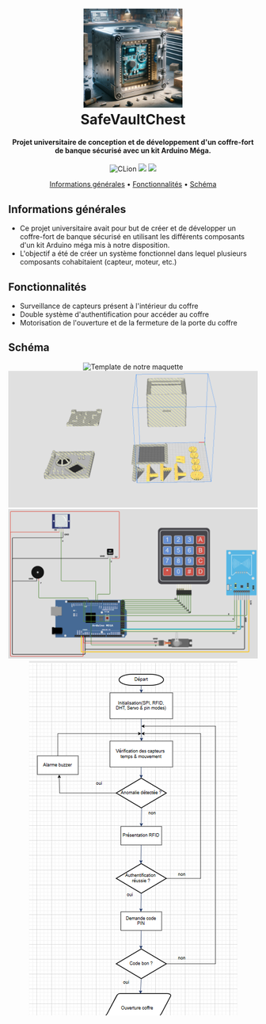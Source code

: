 <h1 align="center">
  <br>
  <img src="https://github.com/LysnakeIT/SafeVaultChest/blob/main/Ressources/Images/SVC_logo.png" alt="SVC" width="200"></a>
  <br>
  SafeVaultChest
  <br>
</h1>

<h4 align="center">Projet universitaire de conception et de développement d'un coffre-fort de banque sécurisé avec un kit Arduino Méga.</h4>

<p align="center">
    <img src="https://img.shields.io/badge/CLion-000000?style=for-the-badge&logo=clion&logoColor=white"alt="CLion">
    <img src="https://img.shields.io/badge/Arduino-00979D?style=for-the-badge&logo=Arduino&logoColor=white">
    <img src="https://img.shields.io/badge/C%2B%2B-00599C?style=for-the-badge&logo=c%2B%2B&logoColor=whit">
</p>

<p align="center">
  <a href="#fonctionnalités">Informations générales</a> •
  <a href="#fonctionnalités">Fonctionnalités</a> •
  <a href="#mockup">Schéma</a>
</p>

## Informations générales

* Ce projet universitaire avait pour but de créer et de développer un coffre-fort de banque sécurisé en utilisant les différents composants d'un kit Arduino méga mis à notre disposition.
* L'objectif a été de créer un système fonctionnel dans lequel plusieurs composants cohabitaient (capteur, moteur, etc.)

## Fonctionnalités

* Surveillance de capteurs présent à l'intérieur du coffre
* Double système d'authentification pour accéder au coffre
* Motorisation de l'ouverture et de la fermeture de la porte du coffre

## Schéma
<p align="center">
    <img src="https://github.com/LysnakeIT/SafeVaultChest/blob/main/Ressources/Images/mod%C3%A8le_maquette_3d.png" alt="Template de notre maquette">
    <img src="https://github.com/LysnakeIT/SafeVaultChest/blob/main/Ressources/Images/impression_3d.png" alt="Impressions 3D">
    <img src="https://github.com/LysnakeIT/SafeVaultChest/blob/main/Ressources/Images/schema_arduino.png" alt="Schéma arduino">
    <img src="https://github.com/LysnakeIT/SafeVaultChest/blob/main/Ressources/Images/logigramme.png" alt="Logigramme">
</p>
